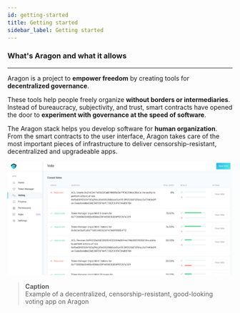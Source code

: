```yaml
---
id: getting-started
title: Getting started
sidebar_label: Getting started
---
```


### What's Aragon and what it allows
---

Aragon is a project to **empower freedom** by creating tools for **decentralized governance**.

These tools help people freely organize **without borders or intermediaries**. Instead of bureaucracy, subjectivity, and trust, smart contracts have opened the door to **experiment with governance at the speed of software**.

The Aragon stack helps you develop software for **human organization**. From the smart contracts to the user interface, Aragon takes care of the most important pieces of infrastructure to deliver censorship-resistant, decentralized and upgradeable apps.

![](/docs/assets/core.png)

> **Caption**<br>
> Example of a decentralized, censorship-resistant, good-looking voting app on Aragon
